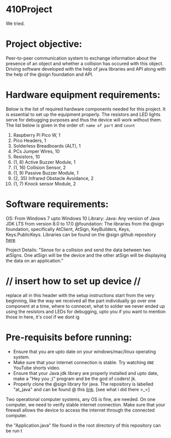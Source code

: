 # 410Project
We tried.

# Project objective:
Peer-to-peer communication system to exchange information about
the presence of an object and whether a collision has occured
with this object. Driving software developed with the help of
java libraries and API along with the help of the @sign foundation and API.

# Hardware equipment requirements: 
Below is the list of required hardware components needed for this project.
It is essential to set up the equipment properly. The resistors and LED lights
serve for debugging purposes and thus the device will work without them.
The list below is given in the order of: `name of part` and `count`

1.  Raspberry Pi Pico W, 1
2.  Pico Headers, 1
3.  Solderless Breadboards (ALT), 1      
4.  PCs Jumper Wires, 10
5.  Resistors, 10
6.  (1, 8) Active Buzzer Module, 1
7.  (1, 16) Collision Sensor, 2
8.  (1, 9) Passive Buzzer Module, 1
9.  (2, 35) Infrared Obstacle Avoidance, 2    
10. (1, 7) Knock sensor Module, 2	

# Software requirements: 

OS: From Windows 7 upto Windows 10
Library: 
Java: Any version of Java JDK LTS from version 8.0 to 17.0
@foundation: The libraries from the @sign foundation, specifically
AtClient, AtSign, KeyBuilders, Keys, Keys.PublicKeys.
Libraries can be found on the @sign github repository [here](https://github.com/atsign-foundation/)

Project Details:
"Sense for a collision and send the data between two atSigns.
One atSign will be the device and the other atSign will 
be displaying the data on an application."

# // insert how to set up device //
replace all in this header with the setup instructions
start from the very beginning, like the way we received
all the part individually
go over one component at a time, where to connecet, what to solder
we never ended up using the resistors and LEDs for debugging, upto
you if you want to mention those in here, it's cool if we dont ig

# Pre-requisits before running:
* Ensure that you are upto date on your windows/mac/linux operating system.
* Make sure that your internet connection is stable. Try watching `ONE` YouTube shorts video.
* Ensure that your Java jdk library are properly installed and upto date,
make a "Hey you ;)" program and be the god of coders! jk.
* Properly clone the @sign library for java. The repository is labelled "at_java"
and can be found @ this [link](https://github.com/atsign-foundation/at_java). [see what i did there >_<]

Two operational computer systems, any OS is fine, are needed.
On one computer, we need to verify stable internet connection.
Make sure that your firewall allows the device to access the internet
through the connected computer.


the "Application.java" file found in the 
root directory of this repository can be run t

